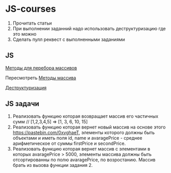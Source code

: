 # JS-courses
1. Прочитать статьи
3. При выполнении заданний надо использовать деструктуризацию где это можно
2. Сделать пулл реквест с выполненными заданиями

##  JS
[Методы для перебора массивов](https://learn.javascript.ru/array-iteration)

Пересмотреть [Методы массива](https://developer.mozilla.org/ru/docs/Web/JavaScript/Reference/Global_Objects/Array)

[Деструктуризация](https://learn.javascript.ru/destructuring)


## JS задачи
1. Реализовать функцию которая возвращает массив его частичных сумм // [1,2,3,4,5] => [1, 3, 6, 10, 15]
2. Реализовать функцию которая вернет новый массив на основе этого https://pastebin.com/0xvghaeT, элементы которого должны быть объектами и иметь поля id, name и avaragePrice - среднее арифметическое от суммы firstPrice и secondPrice.
3. Реализовать функцию которая вернет массив с элементами в которых avaragePrice > 5000, элементы массива должны быть отсортированны по полю avaragePrice, по возростанию. Массив брать из вызова функции задания 2.
